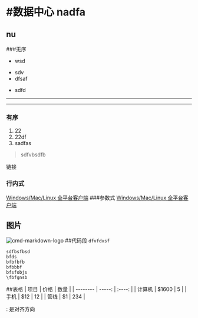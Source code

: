 #数据中心
nadfa
======
nu
----
###无序
* wsd
+ sdv
 + dfsaf
- sdfd
***
---
### 有序
1. 22
2. 22df
3. sadfas
> sdfvbsdfb
>
链接
### 行内式
[Windows/Mac/Linux 全平台客户端](https://www.zybuluo.com/cmd/)
###参数式
[Windows/Mac/Linux 全平台客户端](https://www.zybuluo.com/cmd/ 'title属性')
## 图片
![cmd-markdown-logo](https://www.zybuluo.com/static/img/logo.png)
##代码段
`dfvfdvsf`
```sfdbhsdfsd
sdfbsfbsd
bfds
bfbfbfb
bfbbbf
bfsfobjs
\fbfgnsb
```
##表格
| 项目        | 价格    |  数量   |
| --------    | -----: | :----:  |
| 计算机      | \$1600  |   5    |
| 手机        |   \$12  |   12   |
| 管线        |    \$1  |   234  |

: 是对齐方向



